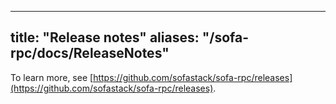 
---

title: "Release notes"
aliases: "/sofa-rpc/docs/ReleaseNotes"
---

To learn more, see [https://github.com/sofastack/sofa-rpc/releases](https://github.com/sofastack/sofa-rpc/releases).
